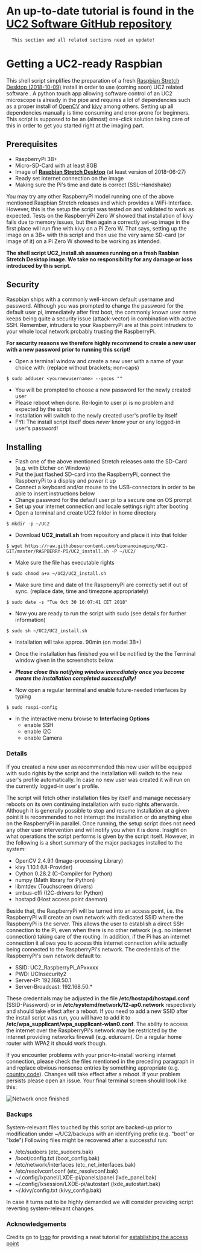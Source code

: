 # An up-to-date tutorial is found in the [UC2 Software GitHub repository](https://github.com/bionanoimaging/UC2-Software-GIT/blob/master/GUI/RASPBERRY_PI/README.md)


      This section and all related sections need an update!

# Getting a UC2-ready Raspbian

This shell script simplifies the preparation of a fresh [Raspbian Stretch Desktop (2018-10-09)](https://www.raspberrypi.org/downloads/raspbian/)
install in order to use (coming soon) UC2 related software . A python touch app allowing software control of an UC2 microscope is already in the pipe
and requires a lot of dependencies such as a proper install of [OpenCV](https://opencv.org) and [kivy](https://kivy.org/#home) among others.
Setting up all dependencies manually is time consuming and error-prone for beginners. This script is supposed to be an (almost) one-click solution
taking care of this in order to get you started right at the imaging part.

## Prerequisites

* RaspberryPi 3B+
* Micro-SD-Card with at least 8GB
* Image of [**Raspbian Stretch Desktop**](https://www.raspberrypi.org/downloads/raspbian/) (at least version of 2018-06-27)
* Ready set internet connection on the image
* Making sure the Pi's time and date is correct (SSL-Handshake)

You may try any other RaspberryPi model running one of the above mentioned Raspbian Stretch releases and which provides a WiFi-Interface.
However, this is the setup the script was tested on and validated to work as expected. Tests on the RaspberryPi Zero W showed that installation
of kivy fails due to memory issues, but then again a correctly set-up image in the first place will run fine with kivy on a Pi Zero W.
That says, setting up the image on a 3B+ with this script and then use the very same SD-card (or image of it) on a Pi Zero W showed to be working as intended.

**The shell script UC2_install.sh assumes running on a fresh Rasbian Stretch Desktop image. We take no responsibility for any damage or loss introduced by this script.**

## Security

Raspbian ships with a commonly well-known default username and password. Although you was prompted to change the password for the default user pi,
immediately after first boot, the commonly known user name keeps being quite a security issue (attack-vector) in combination with active SSH. Remember,
intruders to your RaspberryPi are at this point intruders to your whole local network probably trusting the RaspberryPi.

**For security reasons we therefore highly recommend to create a new user with a new password prior to running this script!**

* Open a terminal window and create a new user with a name of your choice with: (replace without brackets; non-caps)
```
$ sudo adduser <yournewusername> --gecos ""
```
* You will be prompted to choose a new password for the newly created user
* Please reboot when done. Re-login to user pi is no problem and expected by the script
* Installation will switch to the newly created user's profile by itself
* FYI: The install script itself does *never* know your or any logged-in user's password!

## Installing

* Flash one of the above mentioned Stretch releases onto the SD-Card (e.g. with Etcher on Windows)
* Put the just flashed SD-card into the RaspberryPi, connect the RaspberryPi to a display and power it up
* Connect a keyboard and/or mouse to the USB-connectors in order to be able to insert instructions below
* Change password for the default user pi to a secure one on OS prompt
* Set up your internet connection and locale settings right after booting
* Open a terminal and create UC2 folder in home directory
```
$ mkdir -p ~/UC2
```
* Download **UC2_install.sh** from repository and place it into that folder
```
$ wget https://raw.githubusercontent.com/bionanoimaging/UC2-GIT/master/RASPBERRY-PI/UC2_install.sh -P ~/UC2/
```
* Make sure the file has executable rights
```
$ sudo chmod a+x ~/UC2/UC2_install.sh
```
* Make sure time and date of the RaspberryPi are correctly set if out of sync. (replace date, time and timezone appropriately)
```
$ sudo date -s "Tue Oct 30 16:07:41 CET 2018"
```
* Now you are ready to run the script with sudo (see details for further information)
```
$ sudo sh ~/UC2/UC2_install.sh
```
* Installation will take approx. 90min (on model 3B+)
* Once the installation has finished you will be notified by the the Terminal window given in the screenshots below
* ***Please close this notifying window immediately once you become aware the installation completed successfully!***

* Now open a regular terminal and enable future-needed interfaces by typing
```
$ sudo raspi-config
```
* In the interactive menu browse to **Interfacing Options**
	* enable SSH
	* enable I2C
	* enable Camera

### Details
If you created a new user as recommended this new user will be equipped with sudo rights by the script and the installation will switch
to the new user's profile automatically. In case no new user was created it will run on the currently logged-in user's profile.

The script will fetch other installation files by itself and manage necessary reboots on its own continuing installation with sudo rights
afterwards. Although it is generally possible to stop and resume installation at a given point it is recommended to not interrupt the
installation or do anything else on the RaspberryPi in parallel. Once running, the setup script does not need any other user intervention
and will notify you when it is done. Insight on what operations the script performs is given by the script itself. However, in the following
is a short summary of the major packages installed to the system:

* OpenCV 2.4.9.1 (Image-processing Library)
* kivy 1.10.1 (UI-Provider)
* Cython 0.28.2 (C-Compiler for Python)
* numpy (Math library for Python)
* libmtdev (Touchscreen drivers)
* smbus-cffi (I2C-drivers for Python)
* hostapd (Host access point daemon)

Beside that, the RaspberryPi will be turned into an access point, i.e. the RaspberryPi will create an own network with dedicated SSID where the
RaspberryPi is the server. This allows the user to establish a direct SSH connection to the Pi, even when there is no other network
(e.g. no internet connection) taking care of the routing. In addition, if the Pi has an internet connection it allows you to access
this internet connection while actually being connected to the RaspberryPi's network. The credentials of the RaspberryPi's own network default to:

* SSID: UC2_RaspberryPi_APxxxxx
* PWD: UCInsecurity2
* Server-IP: 192.168.50.1
* Server-Broadcast: 192.168.50.*

These credentials may be adjusted in the file **/etc/hostapd/hostapd.conf** (SSID-Password) or in **/etc/systemd/network/12-ap0.network** respectively
and should take effect after a reboot. If you need to add a new SSID after the install script was run, you will have to add it to
**/etc/wpa_supplicant/wpa_supplicant-wlan0.conf**. The ability to access the internet over the RaspberryPi's network may be restricted
by the internet providing networks firewall (e.g. eduroam). On a regular home router with WPA2 it should work though.

If you encounter problems with your prior-to-install working internet connection, please check the files mentioned in the preceding paragraph in
and replace obvious nonsense entries by something appropriate (e.g. [country code](https://en.wikipedia.org/wiki/ISO_3166-1_alpha-2)).
Changes will take effect after a reboot. If your problem persists please open an issue. Your final terminal screen should look like this:

![Network once finished](./images/finish_network.png)

### Backups

System-relevant files touched by this script are backed-up prior to modification under ~/UC2/backups with an identifying prefix (e.g. "boot" or "lxde")
Following files might be recovered after a successful run:

* /etc/sudoers (etc_sudoers.bak)
* /boot/config.txt (boot_config.bak)
* /etc/network/interfaces (etc_net_interfaces.bak)
* /etc/resolvconf.conf (etc_resolvconf.bak)
* ~/.config/lxpanel/LXDE-pi/panels/panel (lxde_panel.bak)
* ~/.config/lxsession/LXDE-pi/autostart (lxde_autostart.bak)
* ~/.kivy/config.txt (kivy_config.bak)

In case it turns out to be highly demanded we will consider providing script reverting system-relevant changes.

### Acknowledgements

Credits go to [Ingo](https://raspberrypi.stackexchange.com/users/79866/ingo) for providing a neat tutorial for [establishing the access point](https://raspberrypi.stackexchange.com/questions/89803/access-point-as-wifi-repeater-optional-with-bridge)
